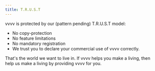 ```yaml
---
title: T.R.U.S.T
---
```

vvvv is protected by our (pattern pending) T.R.U.S.T model:

- No copy-protection
- No feature limitations
- No mandatory registration
- We trust you to declare your commercial use of vvvv correctly.

<split>

That's the world we want to live in. If vvvv helps you make a living, then help us make a living by providing vvvv for you.

